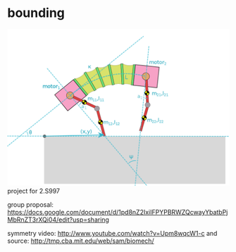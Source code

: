 bounding
========
![diagram](/proposal/diagram-1.png)
project for 2.S997


group proposal: https://docs.google.com/document/d/1pd8nZ2IxiIFPYPBRWZQcwayYbatbPjMbRnZT3rXQi04/edit?usp=sharing

symmetry video: http://www.youtube.com/watch?v=Upm8wqcW1-c
and source: http://tmp.cba.mit.edu/web/sam/biomech/
